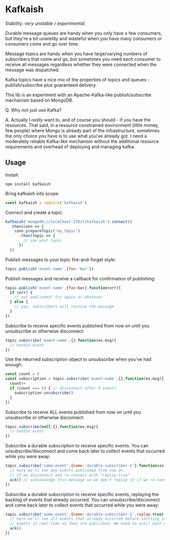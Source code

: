 # Kafkaish

Stability: _very unstable / experimental._

Durable message queues are handy when you only have a few consumers, but they're a bit unwieldy and wasteful when you have many consumers or consumers come and go over time.

Message topics are handy when you have large/varying numbers of subscribers that come and go, but sometimes you need each consumer to receive all messages regardless whether they were connected when the message was dispatched.

Kafka topics have a nice mix of the properties of topics and queues - publish/subscribe plus guaranteed delivery.

This lib is an experiment with an Apache-Kafka-like publish/subscribe mechanism based on MongoDB.

Q. Why not just use Kafka?

A. Actually I _really_ want to, and of course you should - if you have the resources. That said, in a resource constrained environment (little money, few people) where Mongo is already part of the infrastructure, sometimes the only choice you have is to use what you've already got. I need a moderately reliable Kafka-like mechanism without the additional resource requirements and overhead of deploying and managing kafka.

## Usage

Install:

```
npm install kafkaish
```

Bring kafkaish into scope:

```javascript
const kafkaish = require('kafkaish')
```

Connect and create a topic:

```javascript
kafkaish('mongodb://localhost:27017/kafkaish').connect()
  .then(conn => {
    conn.prepareTopic('my_topic')
      .then(topic => {
        // use your topic
      })
  })
```

Publish messages to your topic fire-and-forget style:

```javascript
topic.publish('event-name',{foo:'bar'})
```

Publish messages and receive a callback for confirmation of publishing:

```javascript
topic.publish('event-name',{foo:bar},function(err){
  if (err) {
    // not published! try again or whatever
  } else {
    // yay, subscribers will receive the message
  }
})
```

Subscribe to receive specific events published from now on until you unsubscribe or otherwise disconnect:

```javascript
topic.subscribe('event-name',{},function(ev,msg){
  // handle event
})
```

Use the returned subscription object to unsubscribe when you've had enough:

```javascript
const count = 0
const subscription = topic.subscribe('event-name',{},function(ev,msg){
  count++
  if (count === 5) { // disconnect after 5 events
    subscription.unsubscribe()
  }
})
```

Subscribe to receive ALL events published from now on until you unsubscribe or otherwise disconnect:

```javascript
topic.subscribe(null,{},function(ev,msg){
  // handle event
})
```

Subscribe a durable subscription to receive specific events. You can unsubscribe/disconnect and come back later to collect events that occurred while you were away:

```javascript
topic.subscribe('some-event',{name:'durable-subscriber-1'},function(ev,msg,ack){
  // here we'll see any events published from now on.
  // if we disconnect and re-connect with "replay:true"
  ack() // acknowledge this message so we don't replay it if we re-connect
})
```

Subscribe a durable subscription to receive specific events, replaying the backlog of events that already occurred. You can unsubscribe/disconnect and come back later to collect events that occurred while you were away:

```javascript
topic.subscribe('some-event',{name:'durable-subscriber-1',replay:true},function(ev,msg,ack){
  // here we'll see all events that already occurred before settling in to receive
  // events in real-time as they are published. We need to ack() each event.
  ack()
})
```
